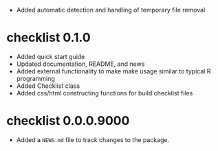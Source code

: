 
* Added automatic detection and handling of temporary file removal

# checklist 0.1.0

* Added quick start guide
* Updated documentation, README, and news
* Added external functionality to make make usage similar to typical R programming
* Added Checklist class
* Added css/html constructing functions for build checklist files

# checklist 0.0.0.9000

* Added a `NEWS.md` file to track changes to the package.
